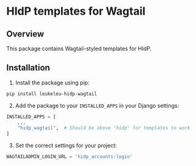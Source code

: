 # HIdP templates for Wagtail

## Overview

This package contains Wagtail-styled templates for HIdP.

## Installation

1. Install the package using pip:

```bash
pip install leukeleu-hidp-wagtail
```

2. Add the package to your `INSTALLED_APPS` in your Django settings:

```python
INSTALLED_APPS = [
    ...
    "hidp_wagtail",  # Should be above "hidp" for templates to work
]
```

3. Set the correct settings for your project:

```python
WAGTAILADMIN_LOGIN_URL = 'hidp_accounts:login'
```

